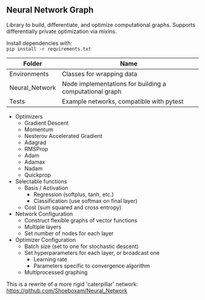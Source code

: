 ## Neural Network Graph
 
Library to build, differentiate, and optimize computational graphs. 
Supports differentially private optimization via mixins.

Install dependencies with:  
`pip install -r requirements.txt`  


| Folder         | Name                                                    |  
| -----------    | -------------------------------------------------       |  
| Environments   | Classes for wrapping data                               |  
| Neural_Network | Node implementations for building a computational graph |  
| Tests          | Example networks, compatible with pytest                |  

- Optimizers
    * Gradient Descent
    * Momentum
    * Nesterov Accelerated Gradient
    * Adagrad
    * RMSProp
    * Adam
    * Adamax
    * Nadam
    * Quickprop
- Selectable functions
    + Basis / Activation
        * Regression (softplus, tanh, etc.)
        * Classification (use softmax on final layer)
    + Cost (sum squared and cross entropy)
- Network Configuration
    + Construct flexible graphs of vector functions
    + Multiple layers
    + Set number of nodes for each layer
- Optimizer Configuration
    + Batch size (set to one for stochastic descent)
    + Set hyperparameters for each layer, or broadcast one
        * Learning rate
        * Parameters specific to convergence algorithm
    + Multiprocessed graphing


This is a rewrite of a more rigid 'caterpillar' network:
https://github.com/Shoeboxam/Neural_Network
